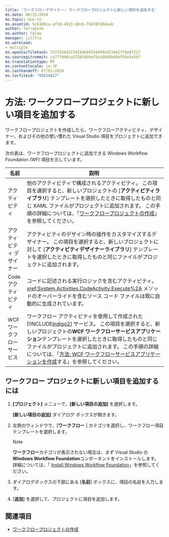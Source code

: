 ```yaml
---
title: 'ワークフローデザイナー: ワークフロープロジェクトに新しい項目を追加する'
ms.date: 06/25/2018
ms.topic: how-to
ms.assetid: 5c6180ca-af10-4513-b0cb-7d478fd84eab
author: TerryGLee
ms.author: tglee
manager: jillfra
ms.workload:
- multiple
ms.openlocfilehash: 53737eb421f4194b00354899e373441ff0a97227
ms.sourcegitcommit: ca777040ca372014b9af5e188d9b60bf56e3e36f
ms.translationtype: MT
ms.contentlocale: ja-JP
ms.lasthandoff: 07/01/2020
ms.locfileid: "85814617"
---
```

# <a name="how-to-add-a-new-item-to-a-workflow-project"></a>方法: ワークフロープロジェクトに新しい項目を追加する

ワークフロープロジェクトを作成したら、ワークフローアクティビティ、デザイナー、およびその他の使い慣れた Visual Studio 項目をプロジェクトに追加できます。

次の表は、ワークフロープロジェクトに追加できる Windows Workflow Foundation (WF) 項目を示しています。

| 名前 | 説明 |
|-| - |
| アクティビティ | 他のアクティビティで構成されるアクティビティ。 この項目を選択すると、新しいプロジェクトの [**アクティビティライブラリ**] テンプレートを選択したときに取得したものと同じ XAML ファイルがプロジェクトに追加されます。 この手順の詳細については、「[ワークフロープロジェクトの作成](creating-a-workflow-project.md)」を参照してください。 |
| アクティビティ デザイナー | アクティビティのデザイン時の操作をカスタマイズするデザイナー。 この項目を選択すると、新しいプロジェクトに対して [**アクティビティデザイナーライブラリ**] テンプレートを選択したときに取得したものと同じファイルがプロジェクトに追加されます。 |
| Code アクティビティ | コードに記述される実行ロジックを含むアクティビティ。 <xref:System.Activities.CodeActivity.Execute%2A> メソッドのオーバーライドを含むソース コード ファイルは既に自動的に生成されています。 |
| WCF ワークフロー サービス | ワークフロー アクティビティを使用して作成された [!INCLUDE[indigo2](../workflow-designer/includes/indigo2_md.md)] サービス。 この項目を選択すると、新しいプロジェクトの**WCF ワークフローサービスアプリケーション**テンプレートを選択したときに取得したものと同じファイルがプロジェクトに追加されます。 この手順の詳細については、「[方法: WCF ワークフローサービスアプリケーションを作成](creating-a-workflow-project.md)する」を参照してください。 |

## <a name="to-add-a-new-item-to-a-workflow-project"></a>ワークフロー プロジェクトに新しい項目を追加するには

1. **[プロジェクト]** メニューで、**[新しい項目の追加]** を選択します。

   **[新しい項目の追加]** ダイアログ ボックスが開きます。

1. 左側のウィンドウで、[**ワークフロー** ] カテゴリを選択し、ワークフロー項目テンプレートを選択します。

   > [!NOTE]
   > **ワークフロー**カテゴリが表示されない場合は、まず Visual Studio の**Windows Workflow Foundation**コンポーネントをインストールします。 詳細については、「 [Install Windows Workflow Foundation](developing-applications-with-the-workflow-designer.md#install-windows-workflow-foundation)」を参照してください。

1. ダイアログボックスの下部にある [**名前**] ボックスに、項目の名前を入力します。

1. [**追加**] を選択して、プロジェクトに項目を追加します。

## <a name="see-also"></a>関連項目

- [ワークフロープロジェクトの作成](../workflow-designer/creating-a-workflow-project.md)

